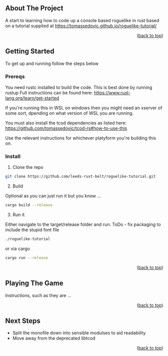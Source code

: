 <a name="readme-top"></a>


## About The Project
A start to learning how to code up a console based roguelike in rust based on a tutorial supplied at https://tomassedovic.github.io/roguelike-tutorial/

<p align="right">(<a href="#readme-top">back to top</a>)</p>

## Getting Started
To get up and running follow the steps below

### Prereqs
You need rustc installed to build the code. This is best done by running rustup
Full instructions can be found here: https://www.rust-lang.org/learn/get-started

If you're running this in WSL on windows then you might need an xserver of some sort, dpending on what version of WSL you are running.

You must also install the tcod dependencies as listed here: https://github.com/tomassedovic/tcod-rs#how-to-use-this

Use the relevant instructions for whichever platyform you're building this on.

### Install
1. Clone the repo
```sh
git clone https://github.com/leeds-rust-belt/roguelike-tutorial.git
```
2. Build

Optional as you can just run it but you know ...
```sh
cargo build --release
```
3. Run it

Either navigate to the target/release folder and run:
ToDo - fix packaging to include the stupid font file
```sh
./roguelike-tutorial
```
or via cargo
```sh
cargo run --release
```

<p align="right">(<a href="#readme-top">back to top</a>)</p>

## Playing The Game
Instructions, such as they are ...

<p align="right">(<a href="#readme-top">back to top</a>)</p>

## Next Steps
* Split the monofile down into sensible modulses to aid readability
* Move away from the deprecated libtcod

<p align="right">(<a href="#readme-top">back to top</a>)</p>
